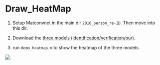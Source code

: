 # Draw_HeatMap
1. Setup Matconvnet in the main dir `2016_person_re-ID`. Then move into this dir.

2. Download the [three models (identification/verification/our)](https://drive.google.com/open?id=0B0VOCNYh8HeRaXhkd1d5T2MtRXM).

3. run `demo_heatmap.m` to show the heatmap of the three models.

![](https://github.com/layumi/2016_person_re-ID/blob/master/demo_for_heatmap/heatmap.jpeg)
